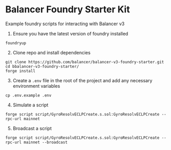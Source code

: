 # Balancer Foundry Starter Kit

Example foundry scripts for interacting with Balancer v3

1. Ensure you have the latest version of foundry installed

```
foundryup
```

2. Clone repo and install dependencies

```
git clone https://github.com/balancer/balancer-v3-foundry-starter.git
cd bbalancer-v3-foundry-starter/
forge install
```

3. Create a `.env` file in the root of the project and add any necessary environment variables

```
cp .env.example .env
```

4. Simulate a script

```
forge script script/GyroResolvECLPCreate.s.sol:GyroResolvECLPCreate --rpc-url mainnet
```

5. Broadcast a script

```
forge script script/GyroResolvECLPCreate.s.sol:GyroResolvECLPCreate --rpc-url mainnet --broadcast
```
